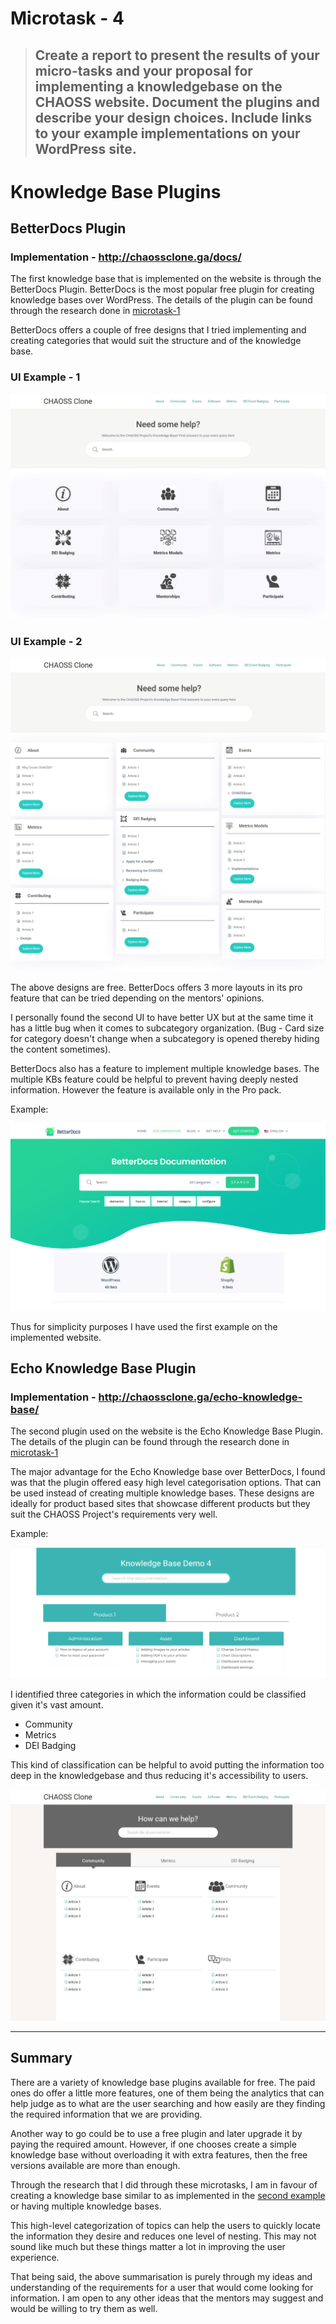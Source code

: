 # Microtask - 4

> ## Create a report to present the results of your micro-tasks and your proposal for implementing a knowledgebase on the CHAOSS website. Document the plugins and describe your design choices. Include links to your example implementations on your WordPress site.

# Knowledge Base Plugins

## BetterDocs Plugin

### **Implementation - http://chaossclone.ga/docs/**

The first knowledge base that is implemented on the website is through the BetterDocs Plugin. BetterDocs is the most popular free plugin for creating knowledge bases over WordPress. The details of the plugin can be found through the research done in [microtask-1](./microtask-1.md#1-betterdocs)

BetterDocs offers a couple of free designs that I tried implementing and creating categories that would suit the structure and of the knowledge base.

### UI Example - 1

![UI 1 betterdocs](static/betterdocs_ui_1.jpeg)

### UI Example - 2

![UI 2 betterdocs](static/betterdocs_ui_2.jpeg)

The above designs are free. BetterDocs offers 3 more layouts in its pro feature that can be tried depending on the mentors' opinions.

I personally found the second UI to have better UX but at the same time it has a little bug when it comes to subcategory organization. (Bug - Card size for category doesn't change when a subcategory is opened thereby hiding the content sometimes).

BetterDocs also has a feature to implement multiple knowledge bases. The multiple KBs feature could be helpful to prevent having deeply nested information. However the feature is available only in the Pro pack.

Example:

![BetterDocs multiple KBs](./static/betterdocs_multiple_KBs.png)

Thus for simplicity purposes I have used the first example on the implemented website. 

## Echo Knowledge Base Plugin

### **Implementation - http://chaossclone.ga/echo-knowledge-base/**

The second plugin used on the website is the Echo Knowledge Base Plugin. The details of the plugin can be found through the research done in [microtask-1](./microtask-1.md#2-echo-knowledge-base)

The major advantage for the Echo Knowledge base over BetterDocs, I found was that the plugin offered easy high level categorisation options. That can be used instead of creating multiple knowledge bases. These designs are ideally for product based sites that showcase different products but they suit the CHAOSS Project's requirements very well.

Example:

![Product Based KB UI](static/echo_product-based_UI.png)

I identified three categories in which the information could be classified given it's vast amount.

- Community
- Metrics
- DEI Badging

This kind of classification can be helpful to avoid putting the information too deep in the knowledgebase and thus reducing it's accessibility to users.

![Example Implementation](./static/echo_UI_example.png.jpeg)

---

## Summary

There are a variety of knowledge base plugins available for free. The paid ones do offer a little more features, one of them being the analytics that can help judge as to what are the user searching and how easily are they finding the required information that we are providing.

Another way to go could be to use a free plugin and later upgrade it by paying the required amount. However, if one chooses create a simple knowledge base without overloading it with extra features, then the free versions available are more than enough.

Through the research that I did through these microtasks, I am in favour of creating a knowledge base similar to as implemented in the [second example](#echo-knowledge-base-plugin) or having multiple knowledge bases. 

This high-level categorization of topics can help the users to quickly locate the information they desire and reduces one level of nesting. This may not sound like much but these things matter a lot in improving the user experience.

That being said, the above summarisation is purely through my ideas and understanding of the requirements for a user that would come looking for information. I am open to any other ideas that the mentors may suggest and would be willing to try them as well.

